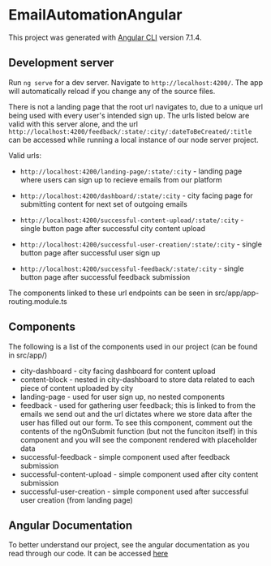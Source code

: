 # EmailAutomationAngular

This project was generated with [Angular CLI](https://github.com/angular/angular-cli) version 7.1.4.

## Development server

Run `ng serve` for a dev server. Navigate to `http://localhost:4200/`. The app will automatically reload if you change any of the source files.

There is not a landing page that the root url navigates to, due to a unique url being used with every user's intended sign up. The urls listed below are valid with this server alone, and the url `http://localhost:4200/feedback/:state/:city/:dateToBeCreated/:title` can be accessed while running a local instance of our node server project.

Valid urls:
  - `http://localhost:4200/landing-page/:state/:city` - landing page where users can sign up to recieve emails from our platform

  - `http://localhost:4200/dashboard/:state/:city` - city facing page for submitting content for next set of outgoing emails

  - `http://localhost:4200/successful-content-upload/:state/:city` - single button page after successful city content upload

  - `http://localhost:4200/successful-user-creation/:state/:city` - single button page after successful user sign up

  - `http://localhost:4200/successful-feedback/:state/:city` - single button page after successful feedback submission

The components linked to these url endpoints can be seen in src/app/app-routing.module.ts

## Components
The following is a list of the components used in our project (can be found in src/app/)
 * city-dashboard - city facing dashboard for content upload
 * content-block - nested in city-dashboard to store data related to each piece of content uploaded by city
 * landing-page - used for user sign up, no nested components
 * feedback - used for gathering user feedback; this is linked to from the emails we send out and the url dictates where we store data after the user has filled out our form. To see this component, comment out the contents of the ngOnSubmit function (but not the funciton itself) in this component and you will see the component rendered with placeholder data
 * successful-feedback - simple component used after feedback submission
 * successful-content-upload - simple component used after city content submission
 * successful-user-creation - simple component used after successful user creation (from landing page)

## Angular Documentation

To better understand our project, see the angular documentation as you read through our code. It can be accessed [here](https://angular.io/docs)
